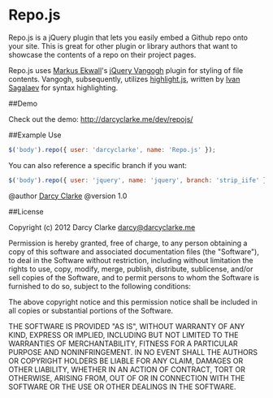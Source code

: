Repo.js
=======

Repo.js is a jQuery plugin that lets you easily embed a Github repo onto your site. This is great for other plugin or library authors that want to showcase the contents of a repo on their project pages. 

Repo.js uses [Markus Ekwall](https://twitter.com/#!/mekwall)'s [jQuery Vangogh](https://github.com/mekwall/jquery-vangogh) plugin for styling of file contents. Vangogh, subsequently, utilizes [highlight.js](https://github.com/isagalaev/highlight.js), written by [Ivan Sagalaev](https://github.com/isagalaev) for syntax highlighting.

##Demo

Check out the demo: http://darcyclarke.me/dev/repojs/

##Example Use

```javascript
$('body').repo({ user: 'darcyclarke', name: 'Repo.js' });
````

You can also reference a specific branch if you want:

```javascript
$('body').repo({ user: 'jquery', name: 'jquery', branch: 'strip_iife' });
````

@author [Darcy Clarke](http://darcyclarke.me)
@version 1.0

 ##License

Copyright (c) 2012 Darcy Clarke <darcy@darcyclarke.me>

Permission is hereby granted, free of charge, to any person obtaining a copy of this software and associated documentation files (the "Software"), to deal in the Software without restriction, including without limitation the rights to use, copy, modify, merge, publish, distribute, sublicense, and/or sell copies of the Software, and to permit persons to whom the Software is furnished to do so, subject to the following conditions:

The above copyright notice and this permission notice shall be included in all copies or substantial portions of the Software.

THE SOFTWARE IS PROVIDED "AS IS", WITHOUT WARRANTY OF ANY KIND, EXPRESS OR IMPLIED, INCLUDING BUT NOT LIMITED TO THE WARRANTIES OF MERCHANTABILITY, FITNESS FOR A PARTICULAR PURPOSE AND NONINFRINGEMENT. IN NO EVENT SHALL THE AUTHORS OR COPYRIGHT HOLDERS BE LIABLE FOR ANY CLAIM, DAMAGES OR OTHER LIABILITY, WHETHER IN AN ACTION OF CONTRACT, TORT OR OTHERWISE, ARISING FROM, OUT OF OR IN CONNECTION WITH THE SOFTWARE OR THE USE OR OTHER DEALINGS IN THE SOFTWARE. 